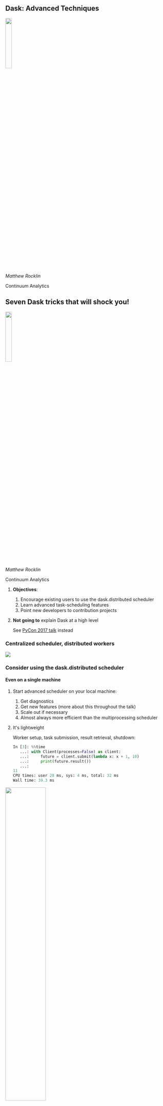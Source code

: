Dask: Advanced Techniques
-------------------------

<img src="images/dask_icon.svg" width=20%>

*Matthew Rocklin*

Continuum Analytics


Seven Dask tricks that will shock you!
--------------------------------------

<img src="images/dask_icon.svg" width=20%>

*Matthew Rocklin*

Continuum Analytics


1.  **Objectives**:
    1.  Encourage existing users to use the dask.distributed scheduler
    2.  Learn advanced task-scheduling features
    3.  Point new developers to contribution projects
2.  **Not going to** explain Dask at a high level

    See [PyCon 2017 talk](https://www.youtube.com/watch?v=RA_2qdipVng&t=1s) instead



### Centralized scheduler, distributed workers

<img src="images/network-inverse.svg">


### Consider using the dask.distributed scheduler

#### Even on a single machine

1.  Start advanced scheduler on your local machine:
    1.  Get diagnostics
    2.  Get new features (more about this throughout the talk)
    3.  Scale out if necessary
    4.  Almost always more efficient than the multiprocessing scheduler
2.  It's lightweight

    Worker setup, task submission, result retrieval, shutdown:

    ```python
    In [3]: %%time
       ...: with Client(processes=False) as client:
       ...:     future = client.submit(lambda x: x + 1, 10)
       ...:     print(future.result())
       ...:
    11
    CPU times: user 28 ms, sys: 4 ms, total: 32 ms
    Wall time: 39.3 ms
    ```


<img src="images/ian-ozsvald-1.png" width="50%">


<img src="images/ian-ozsvald-2.png" width="70%">


<img src="images/ian-ozsvald-3.png" width="50%">


### Lesson: If you use dask.dataframe/bag/delayed

### Try dask.distributed for possibly better performance

### (and fancy plots!)

<hr>

### XArray users may want to stay with the original scheduler, unless you have a cluster

### (which you probably do!)


## Lesson: Tweeting benchmarks is a good way to get priority support

<hr>

## It's cheaper than paying Continuum


## But this talk isn't about array, bags, or dataframes

<hr>

## It's about new things



## Motivating Science Example


### Image processing pipeline (with hardware)

<img src="images/synchrotron-1.svg" width="30%">

### (this is a synchrotron)


### Image processing pipeline (with hardware)

<img src="images/synchrotron-2.svg" width="30%">

### (this is a synchrotron)


<img src="images/bnl-image-pipeline-4.jpg" width="100%">


<img src="images/bnl-image-pipeline-3.jpg" width="100%">


### Image processing pipeline

1.  Observe images from physical detectors
2.  Process these images with skimage and custom functions
3.  Store results and intermediates to a database

<hr>

<img src="images/bnl-image-pipeline-3.jpg" width="50%">

<hr>

### Not big datasets, but fast and real time

### Beam scientists observe progress and twiddle knobs


### Computation

1.  Have two workstations on site
2.  Have several other machines in a nearby data center
3.  Pipeline structure changes rapidly (weekly basis)

<img src="images/beamline-computers-and-cluster.svg" width="40%">

TODO image of non-trivial processing pipeline


### Lets build this system with Dask

<hr>

### First we need to learn some new features

1. [Concurrent.futures](https://docs.python.org/3/library/concurrent.futures.html) interface (PEP 3148)
2.  Changing computational graphs on-the-fly
3.  Multi-client workloads (tasks submitting tasks)
4.  Worker coordination primitives (queues, shared variables)



### Futures interface

<div class="row">
<div class="col-xs-6">
<pre><code data-trim>
>>> from dask.distributed import Client
>>> client = Client()
</code></pre>
</div>
<div class="col-xs-6">
<p align="left">Start a local cluster</p>
</div>
</div>

<hr>

<div class="row">
<div class="col-xs-6">
<pre><code data-trim>
>>> from operator import add
>>> future = client.submit(add, 1, 2)  # add(1, 2) remotely
>>> future
&lt;Future: status: pending, key: add-c3cae4a08c3bbbbd&gt;
</code></pre>
</div>
<div class="col-xs-6">
<p align="left">Submit a single task to run in the background</p>

<p align="left">Worker runs <tt>add(1, 2)</tt>, stores result in its local
memory</p>
</div>
</div>

<hr>

<div class="row">
<div class="col-xs-6">
<pre><code data-trim>
>>> future
&lt;Future: status: finished, type: int, key: add-c3cae4a08c3bbbbd&gt;
</code></pre>
</div>
<div class="col-xs-6">
<p align="left">Learn about status asynchronously</p>
</div>
</div>

<hr>

<div class="row">
<div class="col-xs-6">
<pre><code data-trim>
>>> future.result()
3
</code></pre>
</div>
<div class="col-xs-6">
<p align="left">Block and gather result</p>
</div>
</div>


### Track dependencies

<div class="row">
<div class="col-xs-6">
<pre><code data-trim>
>>> x = client.submit(f, 1)
>>> y = client.submit(f, 2)
>>> z = client.submit(g, x, y)  # submit task on futures
</code></pre>
</div>
<div class="col-xs-6">
Submit functions on futures to create dependencies
</div>
</div>

<img src="images/fg-simple.svg">


### This is just as flexible as dask.delayed

<hr>

### But now we can control it on-the-fly


### Track computations real-time

<div class="row">
<div class="col-xs-6">
<pre><code data-trim>
>>> futures = [client.submit(f, x) for x in L]
>>> futures
[&lt;Future: status: pending, key: ...&gt;
 &lt;Future: status: finished, key: ...&gt;
 &lt;Future: status: finished, key: ...&gt;
 &lt;Future: status: erred, key: ...&gt;
 &lt;Future: status: pending, key: ...&gt;
 &lt;Future: status: pending, key: ...&gt;]
</code></pre>
</div>
<div class="col-xs-6">
Updates happen in the background
</div>
</div>

<hr>

### Manipulate computations on-the-fly

<div class="row">
<div class="col-xs-6">
<pre><code data-trim>
>>> finished = [future for future in futures
...             if future.status == 'finished']

>>> results = client.gather(finished)
>>> new_futures = [client.submit(g, x) for x in ...]
</code></pre>
</div>
<div class="col-xs-6">
Submit new tasks during execution
</div>
</div>


### Convenient methods exist to support asynchronous workloads

<div class="row">
<div class="col-xs-6">
<pre><code data-trim>
    from dask.distributed import as_completed

future = [client.submit(func, *args) for x in L]

iterator = as_completed(futures)

best = 0
for future in iterator:
    result = future.result()
    best = max(best, result)
    if best > 100:  # good enough, quit early
        break

client.cancel(iterator.futures)  # cancel the rest
.
</code></pre>
</div>
<div class="col-xs-6">
<p align="left">Iterate over futures as they complete</p>
<p align="left">Part of the standard concurrent.futures API</p>
<p align="left">Quit early if we have a good enough result</p>
<p align="left">Cancel remaining work</p>
</div>
</div>


### Convenient methods exist to support asynchronous workloads

<div class="row">
<div class="col-xs-6">
<pre><code data-trim>
    from dask.distributed import as_completed

future = [client.submit(func, *args) for x in L]

iterator = as_completed(futures)

total = 0
for future in iterator:
    result = future.result()
    total += result
    if result > 10:
        a = client.submit(func, ...)  # submit more work
        b = client.submit(func, ...)  # submit more work
        iterator.add(a)  # add to iterator
        iterator.add(b)  # add to iterator
</code></pre>
</div>
<div class="col-xs-6">
<p align="left">Continue to submit more tasks</p>
<p align="left">Add them to the iterator</p>
<p align="left">Simple way to create asynchronous iterative algorithms</p>
</div>
</div>


### Convenient methods exist to support asynchronous workloads

<div class="row">
<div class="col-xs-8">
<pre><code data-trim>
    def rosenbrock(point):
        """Compute the rosenbrock function and return the point and result"""
        time.sleep(0.1)
        score = (1 - point[0])**2 + 2 * (point[1] - point[0]**2)**2
        return point, score

    scale = 5                  # Intial random perturbation scale
    best_point = (0, 0)        # Initial guess
    best_score = float('inf')  # Best score so far
</code></pre>
</div>
<div class="col-xs-4">
<img src="https://upload.wikimedia.org/wikipedia/commons/thumb/3/32/Rosenbrock_function.svg/300px-Rosenbrock_function.svg.png">

<p><i>sorry for the jet colormap</i></p>

</div>
</div>

<hr>

<div class="row">
<div class="col-xs-8">
<pre><code data-trim>
futures = [client.submit(rosenbrock, point) for point in initial]
iterator = as_completed(futures)
</code></pre>
</div>
<div class="col-xs-4">
<p align="left">Start a few tasks running, iterate over them as they complete</p>

</div>
</div>

<hr>

<div class="row">
<div class="col-xs-8">
<pre><code data-trim>
for res in iterator:
    point, score = res.result()
    if score < best_score:
        best_score = score
        best_point = point

    x, y = best_point
    new_point = client.submit(rosenbrock, (x + random.uniform(-scale, scale),
                                           y + random.uniform(-scale, scale)))
    iterator.add(new_point)  # Start tracking new task as well

    scale *= 0.99

    if scale < 0.001:
        break
</code></pre>
</div>
<div class="col-xs-4">
<p align="left">Search around best point found so far</p>

<p align="left">For a more serious project, see <a href="https://github.com/eriknw/dask-patternsearch">dask-patternsearch</a> by Erik Welch.</p>
</div>
</div>


### Submit tasks from tasks

<img src="images/network-inverse.svg">


### Submit tasks from tasks

<img src="images/network-inverse-2.svg">


### Submit tasks from tasks

<img src="images/network-inverse-3.svg">


### Submit tasks from tasks

<div class="row">
<div class="col-xs-8">
<pre><code data-trim>
    from dask.distributed import get_client, get_worker, secede, fire_and_forget

def func(...):
    client = get_client()
    futures = [client.submit(...) for ...]
    results = client.gather(futures)
    return sum(results)

.
future = client.submit(func, ...)
</code></pre>
</div>
<div class="col-xs-4">
<p align="left">Tasks can get their own client<p>
<p align="left">Remote client controls cluster</p>
<p align="left">Task-on-worker can do anything you can do locally</p>
</div>
</div>

### Small change to API, but enables very complex workflows


### Submit tasks from tasks

<div class="row">
<div class="col-xs-8">
<pre><code data-trim>
def fib(n):
    if n == 0 or n == 1:
        return n
    else:
        client = get_client()
        a = client.submit(fib, n - 1)
        b = client.submit(fib, n - 2)
        return a.result() + b.result()

future = client.submit(fib, 1000)
</code></pre>
</div>
<div class="col-xs-4">
<p align="left">Workers can start up a client<p>
<p align="left">Tasks can submit more tasks</p>
<p align="left">Can do anything you can do locally</p>
</div>
</div>

### Small change to API, but enables very complex workflows


### Multi-client coordination

When you have multiple clients, they sometimes want to talk to each other

<hr>

<div class="row">
<div class="col-xs-6">
<pre><code data-trim>
from dask.distributed import Queue
q = Queue()

q.put(123)
x = q.get()
</code></pre>
</div>
<div class="col-xs-6">
<p align="left">Multi-producer/consumer queue</p>
<p align="left">Send along small data or futures</p>
</div>
</div>

<hr>

<div class="row">
<div class="col-xs-6">
<pre><code data-trim>
from dask.distributed import Variable
v = Variable()

v.set(123)
x = v.get()
</code></pre>
</div>
<div class="col-xs-6">
<p align="left">Global singleton value</p>
<p align="left">Send along small data or futures</p>
</div>
</div>

<hr>


### Multi-client coordination

When you have multiple clients, they sometimes want to talk to each other

<hr>

<div class="row">
<div class="col-xs-6">
<pre><code data-trim>
from dask.distributed import Queue
q = Queue()
future = client.scatter(my_numpy_array)
q.put(future)
x = q.get()
</code></pre>
</div>
<div class="col-xs-6">
<p align="left">Multi-producer/consumer queue</p>
<p align="left">Send along small data or futures</p>
</div>
</div>

<hr>

<div class="row">
<div class="col-xs-6">
<pre><code data-trim>
from dask.distributed import Variable
v = Variable()
future = client.scatter(my_numpy_array)
v.set(future)
x = v.get()
</code></pre>
</div>
<div class="col-xs-6">
<p align="left">Global singleton value</p>
<p align="left">Send along small data or futures</p>
</div>
</div>

<hr>


### Multi-consumer Multi-producer system

<div class="row">
<div class="col-xs-6">
<pre><code data-trim>
from dask.distributed import Queue, Variable

def producer():
    client = get_client()
    while not step.get():
        data = get_data()
        future = client.scatter(data)
        q.put(future)

def consumer():
    client = get_client()
    while not step.get():
        future = q.get()
        data = future.result()
        # do stuff with data

q = Queue()
stop = Variable()
stop.set(False)

producers = [client.submit(producer, ...) for i in range(n)]
consumers = [client.submit(consumer, ...) for i in range(m)]
</code></pre>
</div>
<div class="col-xs-6">
<p align="left">Workers start clients<p>
<p align="left">Tasks can submit more tasks</p>
<p align="left">Can do anything you can do locally</p>
</div>
</div>


### Live example with beamline

[beamline gist](https://gist.github.com/mrocklin/a0015dac84fc6a123a7206937ed671ca)

<img src="images/synchrotron-2.svg" width="30%">


### Wrap up

1.  **Motivation to use the dask.distributed scheduler**
    1.  Easy to use on your laptop (despite the name)
    2.  Informative Bokeh visuals

        (See Jim Crist's talk)
    3.  Often faster than standard scheduler (try both)
2.  **Saw concurrent futures API**
    1.  Flexible like dask.delayed
    2.  Real-time control
    4.  Works great with collections (we didn't see this)
    5.  Fully async/await compliant (we didn't see this)
3.  **Things people should work on**:

    ...


## Hard and Fun Development Opportunities

1.  **Collections** (array, bag, dataframe)
    1.  Dense linear algebra, benchmarks and implementations
        [dask/dask #2225](https://github.com/dask/dask/issues/2225)
    2.  Sparse arrays: [github.com/mrocklin/sparse](https://github.com/mrocklin/sparse) (with Jake VanderPlas)
    3.  Streaming Pandas: [github.com/dask/pandas-streaming](http://github.com/dask/pandas-streaming)
    4.  GeoPandas: [geopandas/geopandas #461](https://github.com/geopandas/geopandas/issues/461)
    5.  Various machine learning things (see Tom Augspurger, Jim Crist)
2.  **Asynchronous algorithms**
    1.  Parameter server style algorithms [dask/dask-glm #57](https://github.com/dask/dask-glm/issues/57)
    2.  Airflow can now use Dask, could benchmark effects
    3.  ... (you may know this space better than I do)
3.  **Other**
    1.  Non-task-scheduling workloads
    2.  Julia bindings [github.com/invenia/DaskDistributedDispatcher.jl](https://github.com/invenia/DaskDistributedDispatcher.jl)
    3.  R ? [github.com/dask/distributed/issues/586](https://github.com/dask/distributed/issues/586)
    4.  Compile scheduler with PyPy, reduce task overhead
    5.  Zero-copy Tornado [tornadoweb/tornado #1691](https://github.com/tornadoweb/tornado/pull/1691)

        (would non-trivially affect climate change)


## Thanks!

<div class="row">
<div class="col-xs-6">

<p><a href="https://dask.pydata.org">dask.pydata.org</a></p>

<pre><code data-trim>
dask$ git shortlog -ns | head
  Blake Griffith
  Erik Welch
  jakirkham (John A Kirkham)
  Jim Crist
  Mariano Tepper
  Martin Durant
  Matthew Rocklin
  Phillip Cloud
  sinhrks (Masakai Horikoshi)
  Stephan Hoyer
</code></pre>

<img src="images/moore.png">

</div>
<div class="col-xs-6">

<p><a href="https://distributed.pydata.org">distributed.pydata.org</a></p>

<pre><code data-trim>
distributed$ git shortlog -ns | head
  Antoine Pitrou
  Benjamin Zaitlen
  Hussain Sultan
  Jim Crist
  Kristopher Overholt
  Luke Canavan
  Martin Durant
  Matthew Rocklin
  Michael Broxton
  Scott Sievert
</code></pre>

<img src="https://www.continuum.io/sites/all/themes/continuum/assets/images/logos/logo-horizontal-large.svg">
</div>
</div>


### Stuff that exists but that we won't cover

1.  Worker resources (like GPUs)
2.  Publishing distributed data in a team
3.  Adaptive deployments
4.  Cloud deployment solutions
4.  ...

